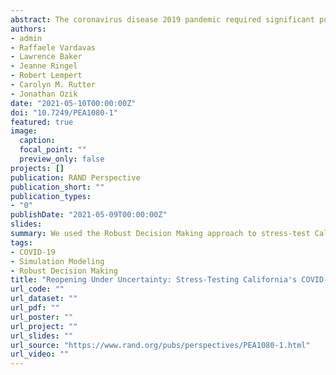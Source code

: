 ```yaml
---
abstract: The coronavirus disease 2019 pandemic required significant public health interventions from local governments. Early in the pandemic, RAND researchers developed a decision support tool to provide policymakers with insight into the trade-offs they might face when choosing among nonpharmaceutical intervention levels. Using an updated version of the model, the researchers performed a stress-test of a variety of alternative reopening plans, using California as an example. This Perspective presents the general lessons learned from these experiments and discusses four characteristics of the best reopening strategies.
authors:
- admin
- Raffaele Vardavas
- Lawrence Baker
- Jeanne Ringel
- Robert Lempert
- Carolyn M. Rutter
- Jonathan Ozik
date: "2021-05-10T00:00:00Z"
doi: "10.7249/PEA1080-1"
featured: true
image:
  caption:
  focal_point: ""
  preview_only: false
projects: []
publication: RAND Perspective
publication_short: ""
publication_types:
- "0"
publishDate: "2021-05-09T00:00:00Z"
slides:
summary: We used the Robust Decision Making approach to stress-test California's COVID-19 reopening strategy. This Perspective presents lessons learned from these experiments and outlines four characteristics of the best reopening strategies.
tags:
- COVID-19
- Simulation Modeling
- Robust Decision Making
title: "Reopening Under Uncertainty: Stress-Testing California's COVID-19 Exit Strategy"
url_code: ""
url_dataset: ""
url_pdf: ""
url_poster: ""
url_project: ""
url_slides: ""
url_source: "https://www.rand.org/pubs/perspectives/PEA1080-1.html"
url_video: ""
---
```



